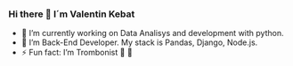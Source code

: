 ### Hi there 👋 I´m Valentin Kebat 

- 🔭 I’m currently working on Data Analisys and development with python. 
- 🌱 I’m Back-End Developer. My stack is Pandas, Django, Node.js.  
- ⚡ Fun fact: I’m Trombonist :trumpet: :trumpet:
<!--
**Valenkebat/valenkebat** is a ✨ _special_ ✨ repository because its `README.md` (this file) appears on your GitHub profile.

Here are some ideas to get you started:

- 🔭 I’m currently working on Data Analisys and development scripts on python for automate tasks.
- 🌱 I’m currently learning Back-End Development whith Express.js
- 👯 I’m looking to collaborate on ...
- 🤔 I’m looking for help with ...
- 💬 Ask me about ...
- 📫 How to reach me: ...
- 😄 Pronouns: ...
- ⚡ Fun fact: ... I´m Trombonist


